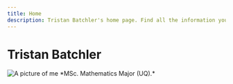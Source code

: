 ```yaml
---
title: Home
description: Tristan Batchler's home page. Find all the information you need to know about me here!
---
```


# Tristan Batchler
<img class="headshot" src="/assets/images/headshot.jpg" alt="A picture of me">
*MSc. Mathematics Major (UQ).*